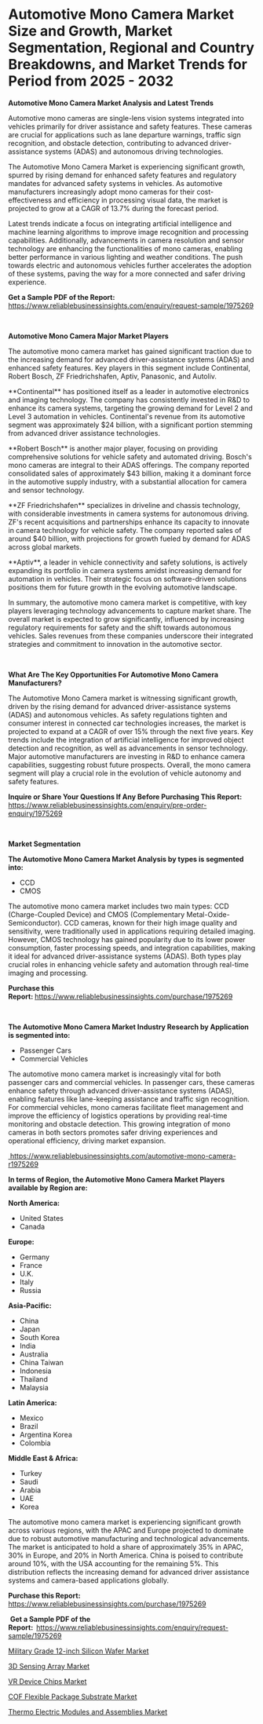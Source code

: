 <p><h1>Automotive Mono Camera Market Size and Growth, Market Segmentation, Regional and Country Breakdowns, and Market Trends for Period from 2025 -  2032</h1></p><p><strong>Automotive Mono Camera Market Analysis and Latest Trends</strong></p>
<p><p>Automotive mono cameras are single-lens vision systems integrated into vehicles primarily for driver assistance and safety features. These cameras are crucial for applications such as lane departure warnings, traffic sign recognition, and obstacle detection, contributing to advanced driver-assistance systems (ADAS) and autonomous driving technologies. </p><p>The Automotive Mono Camera Market is experiencing significant growth, spurred by rising demand for enhanced safety features and regulatory mandates for advanced safety systems in vehicles. As automotive manufacturers increasingly adopt mono cameras for their cost-effectiveness and efficiency in processing visual data, the market is projected to grow at a CAGR of 13.7% during the forecast period. </p><p>Latest trends indicate a focus on integrating artificial intelligence and machine learning algorithms to improve image recognition and processing capabilities. Additionally, advancements in camera resolution and sensor technology are enhancing the functionalities of mono cameras, enabling better performance in various lighting and weather conditions. The push towards electric and autonomous vehicles further accelerates the adoption of these systems, paving the way for a more connected and safer driving experience.</p></p>
<p><strong>Get a Sample PDF of the Report:&nbsp;</strong> <a href="https://www.reliablebusinessinsights.com/enquiry/request-sample/1975269?utm_campaign=100&utm_medium=2&utm_source=Github&utm_content=ia&utm_term=07042025&utm_id=automotive-mono-camera">https://www.reliablebusinessinsights.com/enquiry/request-sample/1975269</a></p>
<p>&nbsp;</p>
<p><strong>Automotive Mono Camera Major Market Players</strong></p>
<p><p>The automotive mono camera market has gained significant traction due to the increasing demand for advanced driver-assistance systems (ADAS) and enhanced safety features. Key players in this segment include Continental, Robert Bosch, ZF Friedrichshafen, Aptiv, Panasonic, and Autoliv.</p><p>**Continental** has positioned itself as a leader in automotive electronics and imaging technology. The company has consistently invested in R&D to enhance its camera systems, targeting the growing demand for Level 2 and Level 3 automation in vehicles. Continental's revenue from its automotive segment was approximately $24 billion, with a significant portion stemming from advanced driver assistance technologies.</p><p>**Robert Bosch** is another major player, focusing on providing comprehensive solutions for vehicle safety and automated driving. Bosch's mono cameras are integral to their ADAS offerings. The company reported consolidated sales of approximately $43 billion, making it a dominant force in the automotive supply industry, with a substantial allocation for camera and sensor technology.</p><p>**ZF Friedrichshafen** specializes in driveline and chassis technology, with considerable investments in camera systems for autonomous driving. ZF's recent acquisitions and partnerships enhance its capacity to innovate in camera technology for vehicle safety. The company reported sales of around $40 billion, with projections for growth fueled by demand for ADAS across global markets.</p><p>**Aptiv**, a leader in vehicle connectivity and safety solutions, is actively expanding its portfolio in camera systems amidst increasing demand for automation in vehicles. Their strategic focus on software-driven solutions positions them for future growth in the evolving automotive landscape.</p><p>In summary, the automotive mono camera market is competitive, with key players leveraging technology advancements to capture market share. The overall market is expected to grow significantly, influenced by increasing regulatory requirements for safety and the shift towards autonomous vehicles. Sales revenues from these companies underscore their integrated strategies and commitment to innovation in the automotive sector.</p></p>
<p>&nbsp;</p>
<p><strong>What Are The Key Opportunities For Automotive Mono Camera Manufacturers?</strong></p>
<p><p>The Automotive Mono Camera market is witnessing significant growth, driven by the rising demand for advanced driver-assistance systems (ADAS) and autonomous vehicles. As safety regulations tighten and consumer interest in connected car technologies increases, the market is projected to expand at a CAGR of over 15% through the next five years. Key trends include the integration of artificial intelligence for improved object detection and recognition, as well as advancements in sensor technology. Major automotive manufacturers are investing in R&D to enhance camera capabilities, suggesting robust future prospects. Overall, the mono camera segment will play a crucial role in the evolution of vehicle autonomy and safety features.</p></p>
<p><strong>Inquire or Share Your Questions If Any Before Purchasing This Report:</strong> <a href="https://www.reliablebusinessinsights.com/enquiry/pre-order-enquiry/1975269?utm_campaign=100&utm_medium=2&utm_source=Github&utm_content=ia&utm_term=07042025&utm_id=automotive-mono-camera">https://www.reliablebusinessinsights.com/enquiry/pre-order-enquiry/1975269</a></p>
<p>&nbsp;</p>
<p><strong>Market Segmentation</strong></p>
<p><strong>The Automotive Mono Camera Market Analysis by types is segmented into:</strong></p>
<p><ul><li>CCD</li><li>CMOS</li></ul></p>
<p><p>The automotive mono camera market includes two main types: CCD (Charge-Coupled Device) and CMOS (Complementary Metal-Oxide-Semiconductor). CCD cameras, known for their high image quality and sensitivity, were traditionally used in applications requiring detailed imaging. However, CMOS technology has gained popularity due to its lower power consumption, faster processing speeds, and integration capabilities, making it ideal for advanced driver-assistance systems (ADAS). Both types play crucial roles in enhancing vehicle safety and automation through real-time imaging and processing.</p></p>
<p><strong>Purchase this Report:&nbsp;</strong><a href="https://www.reliablebusinessinsights.com/purchase/1975269?utm_campaign=100&utm_medium=2&utm_source=Github&utm_content=ia&utm_term=07042025&utm_id=automotive-mono-camera">https://www.reliablebusinessinsights.com/purchase/1975269</a></p>
<p>&nbsp;</p>
<p><strong>The Automotive Mono Camera Market Industry Research by Application is segmented into:</strong></p>
<p><ul><li>Passenger Cars</li><li>Commercial Vehicles</li></ul></p>
<p><p>The automotive mono camera market is increasingly vital for both passenger cars and commercial vehicles. In passenger cars, these cameras enhance safety through advanced driver-assistance systems (ADAS), enabling features like lane-keeping assistance and traffic sign recognition. For commercial vehicles, mono cameras facilitate fleet management and improve the efficiency of logistics operations by providing real-time monitoring and obstacle detection. This growing integration of mono cameras in both sectors promotes safer driving experiences and operational efficiency, driving market expansion.</p></p>
<p><a href="https://www.reliablebusinessinsights.com/automotive-mono-camera-r1975269?utm_campaign=100&utm_medium=2&utm_source=Github&utm_content=ia&utm_term=07042025&utm_id=automotive-mono-camera">&nbsp;https://www.reliablebusinessinsights.com/automotive-mono-camera-r1975269</a></p>
<p><strong>In terms of Region, the Automotive Mono Camera Market Players available by Region are:</strong></p>
<p>
    <p> <strong> North America: </strong>
        <ul>
            <li>United States</li>
            <li>Canada</li>
        </ul>
        </p> 
    <p> <strong> Europe: </strong>
        <ul>
            <li>Germany</li>
            <li>France</li>
            <li>U.K.</li>
            <li>Italy</li>
            <li>Russia</li>
        </ul>
        </p> 
    <p> <strong> Asia-Pacific: </strong>
        <ul>
            <li>China</li>
            <li>Japan</li>
            <li>South Korea</li>
            <li>India</li>
            <li>Australia</li>
            <li>China Taiwan</li>
            <li>Indonesia</li>
            <li>Thailand</li>
            <li>Malaysia</li>
        </ul>
        </p> 
    <p> <strong> Latin America: </strong>
        <ul>
            <li>Mexico</li>
            <li>Brazil</li>
            <li>Argentina Korea</li>
            <li>Colombia</li>
        </ul>
        </p> 
    <p> <strong> Middle East & Africa: </strong>
        <ul>
            <li>Turkey</li>
            <li>Saudi</li>
            <li>Arabia</li>
            <li>UAE</li>
            <li>Korea</li>
        </ul>
    </p>
    </p>
<p><p>The automotive mono camera market is experiencing significant growth across various regions, with the APAC and Europe projected to dominate due to robust automotive manufacturing and technological advancements. The market is anticipated to hold a share of approximately 35% in APAC, 30% in Europe, and 20% in North America. China is poised to contribute around 10%, with the USA accounting for the remaining 5%. This distribution reflects the increasing demand for advanced driver assistance systems and camera-based applications globally.</p></p>
<p><strong>Purchase this Report: </strong><a href="https://www.reliablebusinessinsights.com/purchase/1975269?utm_campaign=100&utm_medium=2&utm_source=Github&utm_content=ia&utm_term=07042025&utm_id=automotive-mono-camera">https://www.reliablebusinessinsights.com/purchase/1975269</a></p>
<p>&nbsp;<strong>Get a Sample PDF of the Report:&nbsp;&nbsp;</strong><a href="https://www.reliablebusinessinsights.com/enquiry/request-sample/1975269?utm_campaign=100&utm_medium=2&utm_source=Github&utm_content=ia&utm_term=07042025&utm_id=automotive-mono-camera">https://www.reliablebusinessinsights.com/enquiry/request-sample/1975269</a></p>
<p><strong></strong></p>
<p><p><a href="https://github.com/snaikraso/Market-Research-Report-List-1/blob/main/military-grade-12-inch-silicon-wafer-market.md?utm_campaign=100&utm_medium=2&utm_source=Github&utm_content=ia&utm_term=07042025&utm_id=automotive-mono-camera">Military Grade 12-inch Silicon Wafer Market</a></p><p><a href="https://github.com/iperitvik8/Market-Research-Report-List-1/blob/main/3d-sensing-array-market.md?utm_campaign=100&utm_medium=2&utm_source=Github&utm_content=ia&utm_term=07042025&utm_id=automotive-mono-camera">3D Sensing Array Market</a></p><p><a href="https://github.com/kadutjoelly83/Market-Research-Report-List-1/blob/main/vr-device-chips-market.md?utm_campaign=100&utm_medium=2&utm_source=Github&utm_content=ia&utm_term=07042025&utm_id=automotive-mono-camera">VR Device Chips Market</a></p><p><a href="https://github.com/ilanarohalgh/Market-Research-Report-List-1/blob/main/cof-flexible-package-substrate-market.md?utm_campaign=100&utm_medium=2&utm_source=Github&utm_content=ia&utm_term=07042025&utm_id=automotive-mono-camera">COF Flexible Package Substrate Market</a></p><p><a href="https://github.com/frodanlert/Market-Research-Report-List-1/blob/main/thermo-electric-modules-and-assemblies-market.md?utm_campaign=100&utm_medium=2&utm_source=Github&utm_content=ia&utm_term=07042025&utm_id=automotive-mono-camera">Thermo Electric Modules and Assemblies Market</a></p></p>
